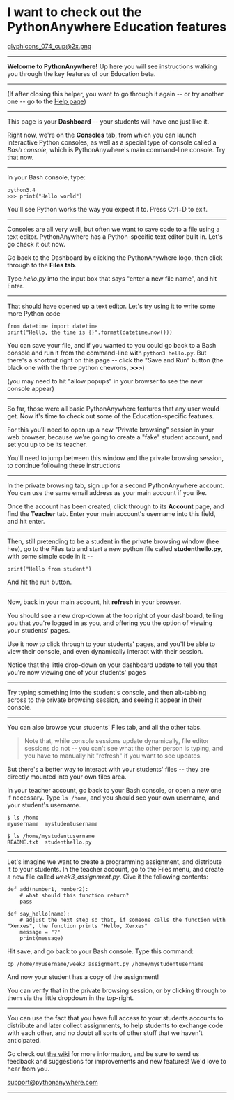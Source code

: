 I want to check out the PythonAnywhere Education features
=========================================================

glyphicons_074_cup@2x.png

----

**Welcome to PythonAnywhere!**  Up here you will see instructions
walking you through the key features of our Education beta.

----

(If after closing this helper, you want to go through it again -- or try another
one -- go to the [Help page](/wiki/))

----


This page is your **Dashboard** -- your students will have one just like it.

Right now, we're on the **Consoles** tab, from which you
can launch interactive Python consoles, as well as a special type of console
called a *Bash console*, which is PythonAnywhere's main command-line console.
Try that now.

----

In your Bash console, type:

    python3.4
    >>> print("Hello world")

You'll see Python works the way you expect it to. Press Ctrl+D to exit.

----

Consoles are all very well, but often we want to save code to a file
using a text editor.  PythonAnywhere has a Python-specific text editor
built in.  Let's go check it out now.

Go back to the Dashboard by clicking the PythonAnywhere logo, then
click through to the **Files tab**.

Type *hello.py* into the input box that says "enter a new file name",
and hit Enter.

----

That should have opened up a text editor. Let's try using it to
write some more Python code

    from datetime import datetime
    print("Hello, the time is {}".format(datetime.now()))


You can save your file, and if you wanted to you could go back
to a Bash console and run it from the command-line with 
`python3 hello.py`.  But there's a shortcut right on this
page -- click the "Save and Run" button (the black one with the three python
chevrons, **>>>**)

(you may need to hit "allow popups" in your browser to see the new 
console appear)

----

So far, those were all basic PythonAnywhere features that any
user would get.  Now it's time to check out some of the Education-specific
features.

For this you'll need to open up a new "Private browsing" session in your web
browser, because we're going to create a "fake" student account, and set you
up to be its teacher.

You'll need to jump between this window and the private browsing session, to
continue following these instructions

----

In the private browsing tab, sign up for a second PythonAnywhere account.  You
can use the same email address as your main account if you like.

Once the account has been created, click through to its **Account** page, and
find the **Teacher** tab.  Enter your main account's username into this field,
and hit enter.

----

Then, still pretending to be a student in the private browsing window (hee hee),
go to the Files tab and start a new python file called
**studenthello.py**, with some simple code in it -- 

    print("Hello from student")

And hit the run button.

----

Now, back in your main account, hit **refresh** in your browser.

You should see a new drop-down at the top right of your dashboard, telling you
that you're logged in as you, and offering you the option of viewing your students'
pages.

Use it now to click through to your students' pages, and you'll be able to view
their console, and even dynamically interact with their session.

Notice that the little drop-down on your dashboard update to tell you that you're
now viewing one of your students' pages

----

Try typing something into the student's console, and then alt-tabbing across to
the private browsing session, and seeing it appear in their console.

----

You can also browse your students' Files tab, and all the other tabs.  

> Note that, while console sessions update dynamically, file editor sessions
> do not -- you can't see what the other person is typing, and you have to
> manually hit "refresh" if you want to see updates.


But there's a better way to interact with your students' files -- they are 
directly mounted into your own files area.

In your teacher account, go back to your Bash console, or open a new one
if necessary. Type `ls /home`, and you should see your own username, and your
student's username.

    $ ls /home
    myusername  mystudentusername

    $ ls /home/mystudentusername
    README.txt  studenthello.py

----

Let's imagine we want to create a programming assignment, and distribute
it to your students.  In the teacher account, go to the Files menu, and
create a new file called *week3_assignment.py*.  Give it the following 
contents:


    def add(number1, number2):
        # what should this function return?
        pass

    def say_hello(name):
        # adjust the next step so that, if someone calls the function with "Xerxes", the function prints "Hello, Xerxes"
        message = "?"  
        print(message)

Hit save, and go back to your Bash console.  Type this command:

    cp /home/myusername/week3_assignment.py /home/mystudentusername

And now your student has a copy of the assignment!

You can verify that in the private browsing session, or by clicking
through to them via the little dropdown in the top-right.

----

You can use the fact that you have full access to your students accounts to
distribute and later collect assignments, to help students to exchange code
with each other, and no doubt all sorts of other stuff that we haven't 
anticipated.

Go check out [the wiki](wiki/Education) for more information, and be sure
to send us feedback and suggestions for improvements and new features!  We'd
love to hear from you.

[support@pythonanywhere.com](mailto:support@pythonanywhere.com)


----


